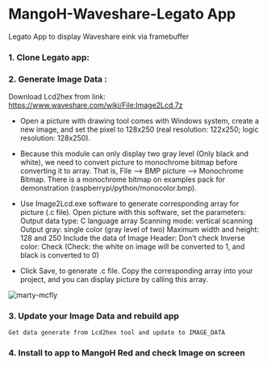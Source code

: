 # MangoH-Waveshare-Legato App
Legato App to display Waveshare eink via framebuffer 


### 1. Clone Legato app:
    

### 2. Generate Image Data :
Download Lcd2hex from link: https://www.waveshare.com/wiki/File:Image2Lcd.7z

* Open a picture with drawing tool comes with Windows system, create a new image, and set the pixel to 128x250 (real resolution: 122x250; logic resolution: 128x250).
    
* Because this module can only display two gray level (Only black and white), we need to convert picture to monochrome bitmap before converting it to array. That is, File --> BMP picture --> Monochrome Bitmap.
    There is a monochrome bitmap on examples pack for demonstration (raspberrypi/python/monocolor.bmp).
    
* Use Image2Lcd.exe software to generate corresponding array for picture (.c file). Open picture with this software, set the parameters:
    Output data type: C language array
    Scanning mode: vertical scanning
    Output gray: single color (gray level of two)
    Maximum width and height: 128 and 250
    Include the data of Image Header: Don’t check
    Inverse color: Check (Check: the white on image will be converted to 1, and black is converted to 0)
    
* Click Save, to generate .c file. Copy the corresponding array into your project, and you can display picture by calling this array.

![marty-mcfly](https://user-images.githubusercontent.com/17214533/49282013-a1c8f500-f4c0-11e8-9dc5-7ce926a24903.png)

### 3. Update your Image Data and rebuild app

    Get data generate from Lcd2hex tool and update to IMAGE_DATA 

### 4. Install to app to MangoH Red and check Image on screen

    




